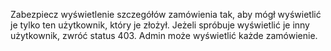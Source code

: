 Zabezpiecz wyświetlenie szczegółów zamówienia tak, aby mógł wyświetlić je tylko ten użytkownik, który je złożył. Jeżeli
spróbuje wyświetlić je inny użytkownik, zwróć status 403. Admin może wyświetlić każde zamówienie.